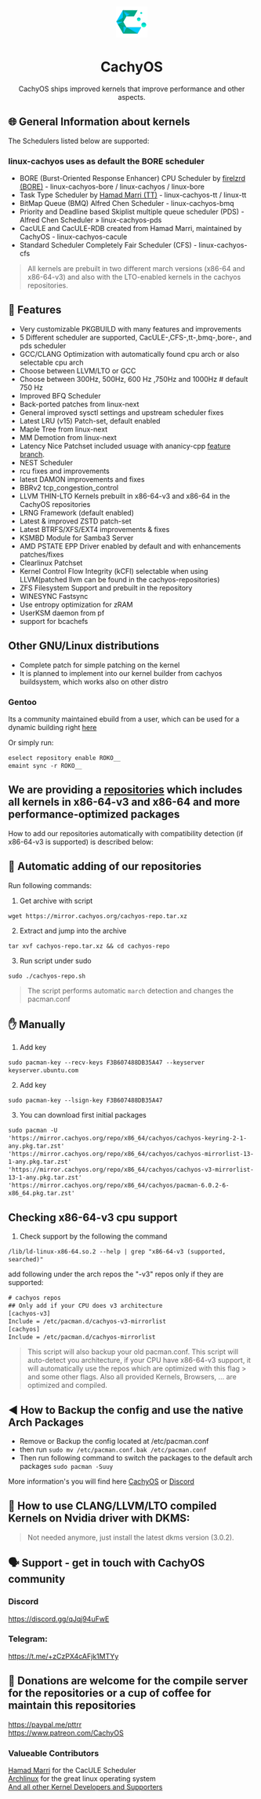 <div align="center">
  <img src="https://github.com/CachyOS/calamares-config/blob/grub-3.2/etc/calamares/branding/cachyos/logo.png" width="64">
  <h1 align="center">CachyOS</h1>
  <p align="center">CachyOS ships improved kernels that improve performance and other aspects.</p>
</div>

## :globe_with_meridians: General Information about kernels

The Schedulers listed below are supported:

### linux-cachyos uses as default the BORE scheduler
- BORE (Burst-Oriented Response Enhancer) CPU Scheduler by [firelzrd (BORE)](https://github.com/firelzrd/bore-scheduler) - linux-cachyos-bore / linux-cachyos / linux-bore
- Task Type Scheduler by [Hamad Marri (TT)](https://github.com/hamadmarri/TT-CPU-Scheduler) - linux-cachyos-tt / linux-tt
- BitMap Queue (BMQ) Alfred Chen Scheduler - linux-cachyos-bmq
- Priority and Deadline based Skiplist multiple queue scheduler (PDS) - Alfred Chen Scheduler » linux-cachyos-pds
- CacULE and CacULE-RDB created from Hamad Marri, maintained by CachyOS - linux-cachyos-cacule
- Standard Scheduler Completely Fair Scheduler (CFS) - linux-cachyos-cfs


> All kernels are prebuilt in two different march versions (x86-64 and x86-64-v3) and also with the LTO-enabled kernels in the cachyos repositories.

## :dart: Features
- Very customizable PKGBUILD with many features and improvements
- 5 Different scheduler are supported, CacULE-,CFS-,tt-,bmq-,bore-, and pds scheduler
- GCC/CLANG Optimization with automatically found cpu arch or also selectable cpu arch
- Choose between LLVM/LTO or GCC
- Choose between 300Hz, 500Hz, 600 Hz ,750Hz and 1000Hz # default 750 Hz
- Improved BFQ Scheduler
- Back-ported patches from linux-next
- General improved sysctl settings and upstream scheduler fixes
- Latest LRU (v15) Patch-set, default enabled
- Maple Tree from linux-next
- MM Demotion from linux-next
- Latency Nice Patchset included usuage with ananicy-cpp [feature branch](https://lore.kernel.org/lkml/20220925143908.10846-1-vincent.guittot@linaro.org/T/#t).
- NEST Scheduler
- rcu fixes and improvements
- latest DAMON improvements and fixes
- BBRv2 tcp_congestion_control
- LLVM THIN-LTO Kernels prebuilt in x86-64-v3 and x86-64 in the CachyOS repositories
- LRNG Framework (default enabled)
- Latest & improved ZSTD patch-set
- Latest BTRFS/XFS/EXT4 improvements & fixes
- KSMBD Module for Samba3 Server
- AMD PSTATE EPP Driver enabled by default and with enhancements patches/fixes
- Clearlinux Patchset
- Kernel Control Flow Integrity (kCFI) selectable when using LLVM(patched llvm can be found in the cachyos-repositories)
- ZFS Filesystem Support and prebuilt in the repository
- WINESYNC Fastsync
- Use entropy optimization for zRAM
- UserKSM daemon from pf
- support for bcachefs

## Other GNU/Linux distributions
- Complete patch for simple patching on the kernel
- It is planned to implement into our kernel builder from cachyos buildsystem, which works also on other distro

### Gentoo
Its a community maintained ebuild from a user, which can be used for a dynamic building right [here](https://github.com/sandikata/ROKO__/tree/master/sys-kernel/cachyos-sources)

Or simply run:
```
eselect repository enable ROKO__
emaint sync -r ROKO__
```

## We are providing a [repositories](https://mirror.cachyos.org/) which includes all kernels in x86-64-v3 and x86-64 and more performance-optimized packages
How to add our repositories automatically with compatibility detection (if x86-64-v3 is supported) is described below:

## 🦾 Automatic adding of our repositories

Run following commands:
1. Get archive with script
```
wget https://mirror.cachyos.org/cachyos-repo.tar.xz
```

2. Extract and jump into the archive
```
tar xvf cachyos-repo.tar.xz && cd cachyos-repo
```

3. Run script under sudo
```
sudo ./cachyos-repo.sh
```

> The script performs automatic `march` detection and changes the pacman.conf

## :hand: Manually
1. Add key
```
sudo pacman-key --recv-keys F3B607488DB35A47 --keyserver keyserver.ubuntu.com
```

2. Add key
```
sudo pacman-key --lsign-key F3B607488DB35A47
```

3. You can download first initial packages
```
sudo pacman -U 'https://mirror.cachyos.org/repo/x86_64/cachyos/cachyos-keyring-2-1-any.pkg.tar.zst' 'https://mirror.cachyos.org/repo/x86_64/cachyos/cachyos-mirrorlist-13-1-any.pkg.tar.zst' 'https://mirror.cachyos.org/repo/x86_64/cachyos/cachyos-v3-mirrorlist-13-1-any.pkg.tar.zst' 'https://mirror.cachyos.org/repo/x86_64/cachyos/pacman-6.0.2-6-x86_64.pkg.tar.zst'
```
## Checking x86-64-v3 cpu support
1. Check support by the following the command
```
/lib/ld-linux-x86-64.so.2 --help | grep "x86-64-v3 (supported, searched)"
```

add following under the arch repos the "-v3" repos only if they are supported:
```
# cachyos repos
## Only add if your CPU does v3 architecture
[cachyos-v3]
Include = /etc/pacman.d/cachyos-v3-mirrorlist
[cachyos]
Include = /etc/pacman.d/cachyos-mirrorlist
```

> This script will also backup your old pacman.conf.
> This script will auto-detect you architecture, if your CPU have x86-64-v3 support, it will automatically use the repos which are optimized with this flag > and some other flags.
> Also all provided Kernels, Browsers, ... are optimized and compiled.

## :arrow_backward: How to Backup the config and use the native Arch Packages

- Remove or Backup the config located at /etc/pacman.conf
- then run `sudo mv /etc/pacman.conf.bak /etc/pacman.conf`
- Then run following command to switch the packages to the default arch packages `sudo pacman -Suuy`


More information's you will find here [CachyOS](https://github.com/cachyos) or [Discord](https://discord.gg/k39qfrxPNa) 

## :wrench: How to use CLANG/LLVM/LTO compiled Kernels on Nvidia driver with DKMS:
> Not needed anymore, just install the latest dkms version (3.0.2).

## :speaking_head: Support - get in touch with CachyOS community
### Discord
<https://discord.gg/qJqj94uFwE>

### Telegram:
<https://t.me/+zCzPX4cAFjk1MTYy>

## :seedling: Donations are welcome for the compile server for the repositories or a cup of coffee for maintain this repositories

<https://paypal.me/pttrr> <br />
<https://www.patreon.com/CachyOS>

### Valueable Contributors
[Hamad Marri](https://github.com/hamadmarri) for the CacULE Scheduler <br />
[Archlinux](https://archlinux.org) for the great linux operating system <br />
[And all other Kernel Developers and Supporters](https://github.com/torvalds/linux) <br />
